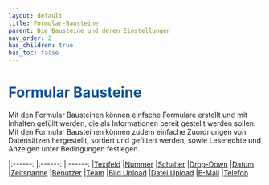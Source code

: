 ```yaml
---
layout: default
title: Formular-Bausteine
parent: Die Bausteine und deren Einstellungen
nav_order: 2
has_children: true
has_toc: false
---
```


# <span style="color:#0b5394">**Formular Bausteine**</span>

Mit den Formular Bausteinen können einfache Formulare erstellt und mit Inhalten gefüllt werden, die als
Informationen bereit gestellt werden sollen. Mit den Formular Bausteinen können zudem einfache Zuordnungen
von Datensätzen hergestellt, sortiert und gefiltert werden, sowie Leserechte und Anzeigen unter
Bedingungen festlegen.

|:------:       |:------:               |:------:
|[Textfeld](/docs/record-spec-settings/grand-childs-form/text.html)       |[Nummer](/docs/record-spec-settings/grand-childs-form/number.html "Baustein Nummer")                 |[Schalter](/docs/record-spec-settings/grand-childs-form/switch.html "Baustein Schalter")
|[Drop-Down](/docs/record-spec-settings/grand-childs-form/drop-down.html "Baustein Drop-Down")      |[Datum](/docs/record-spec-settings/grand-childs-form/date.html "Baustein Datum")                  |[Zeitspanne](/docs/record-spec-settings/grand-childs-form/interval.html "Baustein Zeitspanne")
|[Benutzer](/docs/record-spec-settings/grand-childs-form/user.html "Baustein Benutzer")       |[Team](/docs/record-spec-settings/grand-childs-form/team.html "Baustein Team")                   |[Bild Upload](/docs/record-spec-settings/grand-childs-form/upload-image.html )
|[Datei Upload](/docs/record-spec-settings/grand-childs-form/upload-file.html)   |[E-Mail](/docs/record-spec-settings/grand-childs-form/e-mail.html "Baustein E-Mail")                 |[Telefon](/docs/record-spec-settings/grand-childs-form/telephone.html "Baustein Telefon")